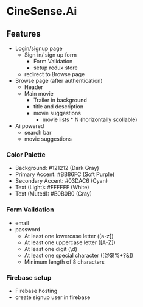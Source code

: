 # CineSense.Ai

## Features
- Login/signup page
  - Sign in/ sign up form
    - Form Validation
    - setup redux store
  - redirect to Browse page
- Browse page (after authentication)
  - Header
  - Main movie
    - Trailer in background
    - title and description
    - movie suggestions
      - movie lists * N (horizontally scollable)
- Ai powered
  - search bar
  - movie suggestions

### Color Palette
- Background: #121212 (Dark Gray)
- Primary Accent: #BB86FC (Soft Purple)
- Secondary Accent: #03DAC6 (Cyan)
- Text (Light): #FFFFFF (White)
- Text (Muted): #B0B0B0 (Gray)

### Form Validation
- email
- password
  - At least one lowercase letter ([a-z])
  - At least one uppercase letter ([A-Z])
  - At least one digit (\d)
  - At least one special character ([@$!%*?&])
  - Minimum length of 8 characters

### Firebase setup
- Firebase hosting
- create signup user in firebase